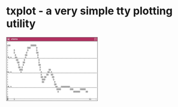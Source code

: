 # txplot - a very simple tty plotting utility


![alt text](https://raw.githubusercontent.com/tenox7/txplot/master/txplot.gif "TxPlot Screenshot")
